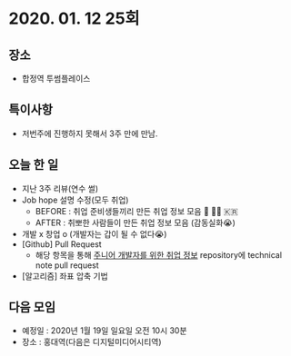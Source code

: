 # 2020. 01. 12 25회

## 장소
- 합정역 투썸플레이스

## 특이사항
- 저번주에 진행하지 못해서 3주 만에 만남.

## 오늘 한 일
- 지난 3주 리뷰(연수 썰)
- Job hope 설명 수정(모두 취업)
    - BEFORE : 취업 준비생들끼리 만든 취업 정보 모음 📖 👨‍🎓 🇰🇷 
    - AFTER : 취뽀한 사람들이 만든 취업 정보 모음 (감동실화:sob:)
- 개발 x 창업 o (개발자는 갑이 될 수 없다:sob:)
- [Github] Pull Request
    - 해당 항목을 통해 [주니어 개발자를 위한 취업 정보](https://github.com/jojoldu/junior-recruit-scheduler) repository에 technical note pull request
- [알고리즘] 좌표 압축 기법

## 다음 모임
- 예정일 : 2020년 1월 19일 일요일 오전 10시 30분
- 장소 : 홍대역(다음은 디지털미디어시티역)
